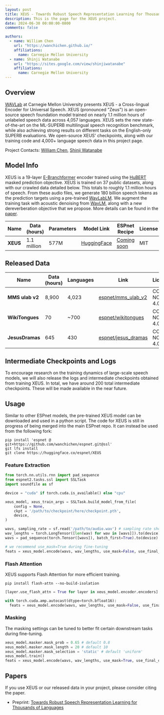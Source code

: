 ```yaml
---
layout: post
title: XEUS - Towards Robust Speech Representation Learning for Thousands of Languages
description: This is the page for the XEUS project.
date: 2024-06-30 00:00:00-0800
comments: false

authors:
  - name: William Chen
    url: "https://wanchichen.github.io/"
    affiliations:
      name: Carnegie Mellon University
  - name: Shinji Watanabe
    url: "https://sites.google.com/view/shinjiwatanabe"
    affiliations:
      name: Carnegie Mellon University
---
```


## Overview


[WAVLab](https://www.wavlab.org/) at Carnegie Mellon University presents XEUS - a Cross-lingual Encoder for Universal Speech. XEUS (pronounced "Zeus") is an open-source speech foundation model trained on nearly 1.1 million hours of unlabeled speech data across 4,057 languages. XEUS sets the new state-of-the-art on the ML-SUPERB multilingual speech recognition benchmark, while also achieving strong results on different tasks on the English-only SUPERB evaluations. We open-source XEUS' checkpoints, along with our training code and 4,000+ language speech data in this project page.

Project Contacts: [William Chen](https://wanchichen.github.io/), [Shinji Watanabe](https://sites.google.com/view/shinjiwatanabe)

## Model Info

XEUS is a 19-layer [E-Branchformer](https://arxiv.org/abs/2210.00077) encoder trained using the [HuBERT](https://arxiv.org/pdf/2106.07447) masked prediction objective. XEUS is trained on 37 public datasets, along with our crawled data detailed below. This totals to roughly 1.1 million hours of speech. From these audio files,  we generate 180 billion speech tokens as the prediction targets using a pre-trained [WavLabLM](https://arxiv.org/abs/2309.15317). We augment the training task with acoustic denoising from [WavLM](https://arxiv.org/abs/2110.13900), along with a new dereverberation objective that we propose. More details can be found in the [paper](https://wanchichen.github.io/pdf/xeus.pdf).

<table class="table">
    <thead>
      <tr>
        <th>Name</th>
        <th>Data (hours)</th>
        <th>Parameters</th>
        <th>Model Link</th>
        <th>ESPnet Recipe</th>
        <th>License</th>
      </tr>
    </thead>
    <tbody>
      <tr>
        <td><b>XEUS</b></td>
        <td>1.1 million</td>
        <td>577M</td>
        <td><a href="https://huggingface.co/espnet/xeus">HuggingFace</a></td>
        <td><a href="">Coming soon</a></td>
        <td>MIT</td>
      </tr>
    </tbody>
</table>

## Released Data

<table class="table">
    <thead>
      <tr>
        <th>Name</th>
        <th>Data (hours)</th>
        <th>Languages</th>
        <th>Link</th>
        <th>License</th>
      </tr>
    </thead>
    <tbody>
      <tr>
        <td><b>MMS ulab v2</b></td>
        <td>8,900</td>
        <td>4,023</td>
        <td><a href="https://huggingface.co/datasets/espnet/mms_ulab_v2">espnet/mms_ulab_v2</a></td>
        <td>CC BY-NC-SA 4.0</td>
      </tr>
      <tr>
        <td><b>WikiTongues</b></td>
        <td>70</td>
        <td>~700</td>
        <td><a href="https://huggingface.co/datasets/espnet/wikitongues">espnet/wikitongues</a></td>
        <td>CC BY-NC-SA 4.0</td>
      </tr>
      <tr>
        <td><b>JesusDramas</b></td>
        <td>645</td>
        <td>430</td>
        <td><a href="https://huggingface.co/datasets/espnet/jesus_dramas">espnet/jesus_dramas</a></td>
        <td>CC BY-NC-SA 4.0</td>
      </tr>
    </tbody>
</table>

## Intermediate Checkpoints and Logs

To encourage research on the training dynamics of large-scale speech models, we will also release the logs and intermediate checkpoints obtained from training XEUS. In total, we have around 200 total intermediate checkpoints. These will be made available in the near future.

## Usage

Similar to other ESPnet models, the pre-trained XEUS model can be downloaded and used in a python script. The code for XEUS is still in progress of being merged into the main ESPnet repo. It can instead be used from the following fork:

```
pip install 'espnet @ git+https://github.com/wanchichen/espnet.git@ssl'
git lfs install
git clone https://huggingface.co/espnet/XEUS
```

### Feature Extraction

```python
from torch.nn.utils.rnn import pad_sequence
from espnet2.tasks.ssl import SSLTask
import soundfile as sf

device = "cuda" if torch.cuda.is_available() else "cpu"

xeus_model, xeus_train_args = SSLTask.build_model_from_file(
    config = None,
    ckpt = '/path/to/checkpoint/here/checkpoint.pth',
    device,
)

wavs, sampling_rate = sf.read('/path/to/audio.wav') # sampling rate should be 16000
wav_lengths = torch.LongTensor([len(wav) for wav in [wavs]]).to(device)
wavs = pad_sequence(torch.Tensor([wavs]), batch_first=True).to(device) 

# we recommend use_mask=True during fine-tuning
feats = xeus_model.encode(wavs, wav_lengths, use_mask=False, use_final_output=False)[0][-1] # take the output of the last layer -> batch_size x seq_len x hdim
```

### Flash Attention

XEUS supports Flash Attention for more efficient training.

```
pip install flash-attn --no-build-isolation
```

```python
[layer.use_flash_attn = True for layer in xeus_model.encoder.encoders]

with torch.cuda.amp.autocast(dtype=torch.bfloat16):
  feats = xeus_model.encode(wavs, wav_lengths, use_mask=False, use_final_output=False)[0][-1]
```

### Masking

The masking settings can be tuned to better fit certain downstream tasks during fine-tuning.

```python
xeus_model.masker.mask_prob = 0.65 # default 0.8
xeus_model.masker.mask_length = 20 # default 10
xeus_model.masker.mask_selection = 'static' # default 'uniform'
xeus_model.train()
feats = xeus_model.encode(wavs, wav_lengths, use_mask=True, use_final_output=False)[0][-1]
```

## Papers

If you use XEUS or our released data in your project, please consider citing the paper.

- Preprint: [Towards Robust Speech Representation Learning for Thousands of Languages](https://wanchichen.github.io/pdf/xeus.pdf)

